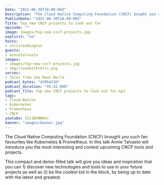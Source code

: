 ```yaml
---
Date: "2021-06-30T18:00:00Z"
Description: "The Cloud Native Computing Foundation (CNCF) bought you such fan favourites like Kubernetes & Prometheus. In this talk Annie Talvasto will introduce you the most interesting and coolest upcoming CNCF tools and projects. This compact and demo-filled talk will give you ideas and inspiration that you can 1) discover new technologies and tools to use in your future projects as well as 2) be the coolest kid in the block, by being up to date with the latest and greatest."
PublishDate: "2021-06-30T18:00:00Z"
Title: Top new CNCF projects to look out for
episode: ""
image: images/top-new-cncf-projects.jpg
explicit: "no"
hosts:
- chrisreddington
guests:
- annietalvasto
images:
- images/top-new-cncf-projects.jpg
- img/cloudwithchris.png
series:
- Tales from the Real World
podcast_bytes: "43954236"
podcast_duration: "45:42.000"
podcast_file: Top new CNCF projects to look out for.mp3
tags:
- Cloud-Native
- Kubernetes
- Prometheus
- CNCF
youtube: V2z1NhNWdVc
banner: "images/banner.jpg"
---
```

The Cloud Native Computing Foundation (CNCF) brought you such fan favourites like Kubernetes & Prometheus. In this talk Annie Talvasto will introduce you the most interesting and coolest upcoming CNCF tools and projects.

This compact and demo-filled talk will give you ideas and inspiration that you can 1) discover new technologies and tools to use in your future projects as well as 2) be the coolest kid in the block, by being up to date with the latest and greatest.

